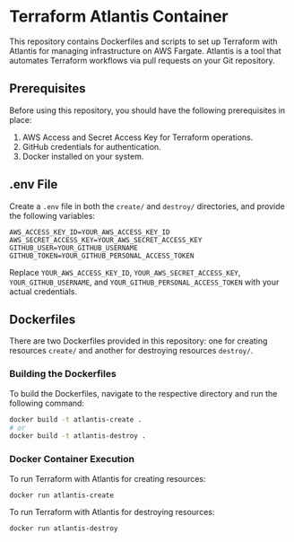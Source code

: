 # Terraform Atlantis Container

This repository contains Dockerfiles and scripts to set up Terraform with Atlantis for managing infrastructure on AWS Fargate. Atlantis is a tool that automates Terraform workflows via pull requests on your Git repository.

## Prerequisites

Before using this repository, you should have the following prerequisites in place:

1. AWS Access and Secret Access Key for Terraform operations.
2. GitHub credentials for authentication.
3. Docker installed on your system.

## .env File

Create a `.env` file in both the `create/` and `destroy/` directories, and provide the following variables:

```
AWS_ACCESS_KEY_ID=YOUR_AWS_ACCESS_KEY_ID
AWS_SECRET_ACCESS_KEY=YOUR_AWS_SECRET_ACCESS_KEY
GITHUB_USER=YOUR_GITHUB_USERNAME
GITHUB_TOKEN=YOUR_GITHUB_PERSONAL_ACCESS_TOKEN
```


Replace `YOUR_AWS_ACCESS_KEY_ID`, `YOUR_AWS_SECRET_ACCESS_KEY`, `YOUR_GITHUB_USERNAME`, and `YOUR_GITHUB_PERSONAL_ACCESS_TOKEN` with your actual credentials.

## Dockerfiles

There are two Dockerfiles provided in this repository: one for creating resources `create/` and another for destroying resources `destroy/`.

### Building the Dockerfiles

To build the Dockerfiles, navigate to the respective directory and run the following command:

```sh
docker build -t atlantis-create .
# or
docker build -t atlantis-destroy .
```

### Docker Container Execution

To run Terraform with Atlantis for creating resources:

```sh
docker run atlantis-create
```
To run Terraform with Atlantis for destroying resources:
```sh
docker run atlantis-destroy
```

